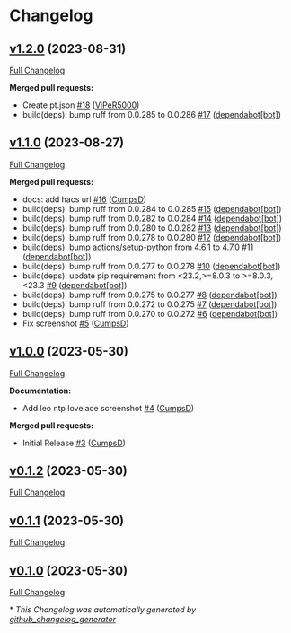 # Changelog

## [v1.2.0](https://github.com/CumpsD/home-assistant-leo-ntp/tree/v1.2.0) (2023-08-31)

[Full Changelog](https://github.com/CumpsD/home-assistant-leo-ntp/compare/v1.1.0...v1.2.0)

**Merged pull requests:**

- Create pt.json [\#18](https://github.com/CumpsD/home-assistant-leo-ntp/pull/18) ([ViPeR5000](https://github.com/ViPeR5000))
- build\(deps\): bump ruff from 0.0.285 to 0.0.286 [\#17](https://github.com/CumpsD/home-assistant-leo-ntp/pull/17) ([dependabot[bot]](https://github.com/apps/dependabot))

## [v1.1.0](https://github.com/CumpsD/home-assistant-leo-ntp/tree/v1.1.0) (2023-08-27)

[Full Changelog](https://github.com/CumpsD/home-assistant-leo-ntp/compare/v1.0.0...v1.1.0)

**Merged pull requests:**

- docs: add hacs url [\#16](https://github.com/CumpsD/home-assistant-leo-ntp/pull/16) ([CumpsD](https://github.com/CumpsD))
- build\(deps\): bump ruff from 0.0.284 to 0.0.285 [\#15](https://github.com/CumpsD/home-assistant-leo-ntp/pull/15) ([dependabot[bot]](https://github.com/apps/dependabot))
- build\(deps\): bump ruff from 0.0.282 to 0.0.284 [\#14](https://github.com/CumpsD/home-assistant-leo-ntp/pull/14) ([dependabot[bot]](https://github.com/apps/dependabot))
- build\(deps\): bump ruff from 0.0.280 to 0.0.282 [\#13](https://github.com/CumpsD/home-assistant-leo-ntp/pull/13) ([dependabot[bot]](https://github.com/apps/dependabot))
- build\(deps\): bump ruff from 0.0.278 to 0.0.280 [\#12](https://github.com/CumpsD/home-assistant-leo-ntp/pull/12) ([dependabot[bot]](https://github.com/apps/dependabot))
- build\(deps\): bump actions/setup-python from 4.6.1 to 4.7.0 [\#11](https://github.com/CumpsD/home-assistant-leo-ntp/pull/11) ([dependabot[bot]](https://github.com/apps/dependabot))
- build\(deps\): bump ruff from 0.0.277 to 0.0.278 [\#10](https://github.com/CumpsD/home-assistant-leo-ntp/pull/10) ([dependabot[bot]](https://github.com/apps/dependabot))
- build\(deps\): update pip requirement from \<23.2,\>=8.0.3 to \>=8.0.3,\<23.3 [\#9](https://github.com/CumpsD/home-assistant-leo-ntp/pull/9) ([dependabot[bot]](https://github.com/apps/dependabot))
- build\(deps\): bump ruff from 0.0.275 to 0.0.277 [\#8](https://github.com/CumpsD/home-assistant-leo-ntp/pull/8) ([dependabot[bot]](https://github.com/apps/dependabot))
- build\(deps\): bump ruff from 0.0.272 to 0.0.275 [\#7](https://github.com/CumpsD/home-assistant-leo-ntp/pull/7) ([dependabot[bot]](https://github.com/apps/dependabot))
- build\(deps\): bump ruff from 0.0.270 to 0.0.272 [\#6](https://github.com/CumpsD/home-assistant-leo-ntp/pull/6) ([dependabot[bot]](https://github.com/apps/dependabot))
- Fix screenshot [\#5](https://github.com/CumpsD/home-assistant-leo-ntp/pull/5) ([CumpsD](https://github.com/CumpsD))

## [v1.0.0](https://github.com/CumpsD/home-assistant-leo-ntp/tree/v1.0.0) (2023-05-30)

[Full Changelog](https://github.com/CumpsD/home-assistant-leo-ntp/compare/v0.1.2...v1.0.0)

**Documentation:**

- Add leo ntp lovelace screenshot [\#4](https://github.com/CumpsD/home-assistant-leo-ntp/pull/4) ([CumpsD](https://github.com/CumpsD))

**Merged pull requests:**

- Initial Release [\#3](https://github.com/CumpsD/home-assistant-leo-ntp/pull/3) ([CumpsD](https://github.com/CumpsD))

## [v0.1.2](https://github.com/CumpsD/home-assistant-leo-ntp/tree/v0.1.2) (2023-05-30)

[Full Changelog](https://github.com/CumpsD/home-assistant-leo-ntp/compare/v0.1.1...v0.1.2)

## [v0.1.1](https://github.com/CumpsD/home-assistant-leo-ntp/tree/v0.1.1) (2023-05-30)

[Full Changelog](https://github.com/CumpsD/home-assistant-leo-ntp/compare/v0.1.0...v0.1.1)

## [v0.1.0](https://github.com/CumpsD/home-assistant-leo-ntp/tree/v0.1.0) (2023-05-30)

[Full Changelog](https://github.com/CumpsD/home-assistant-leo-ntp/compare/20cb82997063bbe4e738ebe8310274401a3221ec...v0.1.0)



\* *This Changelog was automatically generated by [github_changelog_generator](https://github.com/github-changelog-generator/github-changelog-generator)*
